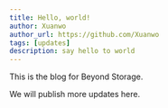 ```yaml
---
title: Hello, world!
author: Xuanwo
author_url: https://github.com/Xuanwo
tags: [updates]
description: say hello to world
---
```


This is the blog for Beyond Storage.

We will publish more updates here.